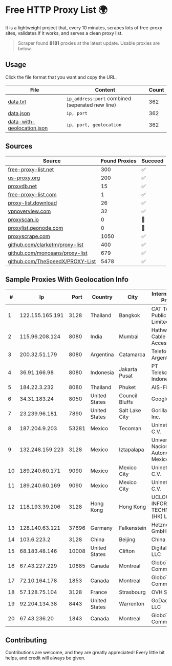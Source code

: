 
# Free HTTP Proxy List 🌍

It is a lightweight project that, every 10 minutes, scrapes lots of free-proxy sites, validates if it works, and serves a clean proxy list.


> Scraper found **8181** proxies at the latest update. Usable proxies are below.

## Usage

Click the file format that you want and copy the URL.


|File|Content|Count|
|----|-------|-----|
|[data.txt](https://raw.githubusercontent.com/themiralay/Proxy-List-World/master/data.txt)|`ip_address:port` combined (seperated new line)|362|
|[data.json](https://raw.githubusercontent.com/themiralay/Proxy-List-World/master/data.json)|`ip, port`|362|
|[data-with-geolocation.json](https://raw.githubusercontent.com/themiralay/Proxy-List-World/master/data-with-geolocation.json)|`ip, port, geolocation`|362|

## Sources

|Source|Found Proxies|Succeed|
|------|-------------|-------|
|[free-proxy-list.net](https://free-proxy-list.net)|300|✅|
|[us-proxy.org](https://www.us-proxy.org)|200|✅|
|[proxydb.net](http://proxydb.net)|15|✅|
|[free-proxy-list.com](https://free-proxy-list.com/?page=&port=&type%5B%5D=http&type%5B%5D=https&up_time=0&search=Search)|1|✅|
|[proxy-list.download](https://www.proxy-list.download/HTTP)|26|✅|
|[vpnoverview.com](https://vpnoverview.com/privacy/anonymous-browsing/free-proxy-servers)|32|✅|
|[proxyscan.io](https://www.proxyscan.io)|0|🚫|
|[proxylist.geonode.com](https://proxylist.geonode.com/api/proxy-list?limit=300&page=1&sort_by=lastChecked&sort_type=desc&protocols=http,https)|0|🚫|
|[proxyscrape.com](https://api.proxyscrape.com/v2/?request=displayproxies&protocol=http&timeout=10000&country=all&ssl=all&anonymity=all)|1050|✅|
|[github.com/clarketm/proxy-list](https://raw.githubusercontent.com/clarketm/proxy-list/master/proxy-list-raw.txt)|400|✅|
|[github.com/monosans/proxy-list](https://raw.githubusercontent.com/monosans/proxy-list/main/proxies/http.txt)|679|✅|
|[github.com/TheSpeedX/PROXY-List](https://raw.githubusercontent.com/TheSpeedX/PROXY-List/master/http.txt)|5478|✅|


## Sample Proxies With Geolocation Info

|#|Ip|Port|Country|City|Internet Service Provider|
|-|--|----|-------|----|-------------------------|
|1|122.155.165.191|3128|Thailand|Bangkok|CAT Telecom Public Company Limited|
|2|115.96.208.124|8080|India|Mumbai|Hathway IP over Cable Internet Access|
|3|200.32.51.179|8080|Argentina|Catamarca|Telefonica de Argentina|
|4|36.91.166.98|8080|Indonesia|Jakarta Pusat|PT Telekomunikasi Indonesia|
|5|184.22.3.232|8080|Thailand|Phuket|AIS-Fibre|
|6|34.31.183.24|8050|United States|Council Bluffs|Google LLC|
|7|23.239.96.181|7890|United States|Salt Lake City|GorillaServers, Inc.|
|8|187.204.9.203|53281|Mexico|Tecoman|Uninet S.A. de C.V.|
|9|132.248.159.223|3128|Mexico|Iztapalapa|Universidad Nacional Autonoma de Mexico|
|10|189.240.60.171|9090|Mexico|Mexico City|Uninet S.A. de C.V.|
|11|189.240.60.169|9090|Mexico|Mexico City|Uninet S.A. de C.V.|
|12|118.193.39.206|3128|Hong Kong|Hong Kong|UCLOUD INFORMATION TECHNOLOGY (HK) LIMITED|
|13|128.140.63.121|37696|Germany|Falkenstein|Hetzner Online GmbH|
|14|103.6.223.2|3128|China|Beijing|China Unicom|
|15|68.183.48.146|10008|United States|Clifton|DigitalOcean, LLC|
|16|67.43.227.229|10885|Canada|Montreal|GloboTech Communications|
|17|72.10.164.178|1853|Canada|Montreal|GloboTech Communications|
|18|57.128.75.104|3128|France|Strasbourg|OVH SAS|
|19|92.204.134.38|8443|United States|Warrenton|GoDaddy.com, LLC|
|20|67.43.236.20|1843|Canada|Montreal|GloboTech Communications|



## Contributing

Contributions are welcome, and they are greatly appreciated! Every
little bit helps, and credit will always be given.

